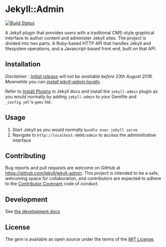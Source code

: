 # Jekyll::Admin

[![Build Status](https://travis-ci.org/jekyll/jekyll-admin.svg?branch=master)](https://travis-ci.org/jekyll/jekyll-admin)

A Jekyll plugin that provides users with a traditional CMS-style graphical interface to author content and administer Jekyll sites. The project is divided into two parts. A Ruby-based HTTP API that handles Jekyll and filesystem operations, and a Javascript-based front end, built on that API.

## Installation

*Disclaimer : [Initial release](https://github.com/jekyll/jekyll-admin/milestone/1) will not be available before 23th August 2016. Meanwhile you can [install jekyll-admin locally](https://github.com/jekyll/jekyll-admin/blob/master/docs/development.md#to-install-locally).*

Refer to [Install Plugins](https://jekyllrb.com/docs/plugins/#installing-a-plugin) in Jekyll docs and install the `jekyll-admin` plugin as you would normally by adding `jekyll-admin` to your Gemfile and `_config.yml`'s `gems` list.

## Usage

1. Start Jekyll as you would normally `bundle exec jekyll serve`
2. Navigate to `http://localhost:4000/admin` to access the administrative interface

## Contributing

Bug reports and pull requests are welcome on GitHub at https://github.com/jekyll/jekyll-admin. This project is intended to be a safe, welcoming space for collaboration, and contributors are expected to adhere to the [Contributor Covenant](http://contributor-covenant.org) code of conduct.

## Development

See [the development docs](/docs)

## License

The gem is available as open source under the terms of the [MIT License](http://opensource.org/licenses/MIT).
